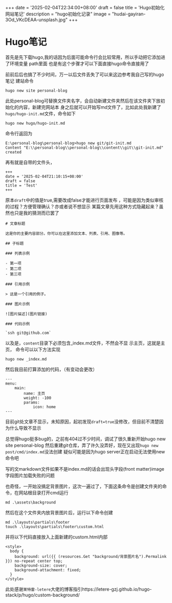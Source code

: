 +++
date = '2025-02-04T22:34:00+08:00'
draft = false
title = 'Hugo初始化网站笔记'
description = "hugo初始化记录"
image = "hudai-gayiran-3Od_VKcDEAA-unsplash.jpg"
+++

# Hugo笔记

首先是先下载hugo,我的话因为后面可能命令行会比较常用，所以手动把它添加进了环境变量 path里面
也是有这个步骤才可以下面直接hugo命令直接用了

前前后后也搞了不少时间，万一以后文件丢失了可以来这边参考我自己写的hugo笔记
建站命令

`hugo new site personal-blog`

此处personal-blog可替换文件夹名字，会自动新建文件夹然后在该文件夹下放初始化的内容，新建完网站本
身之后就可以开始写md文件了，比如此处我新建了`hugo/hugo-init.md`文件，命令如下

`hugo new hugo/hugo-init.md`

命令行返回为

```
E:\personal-blog\personal-blog>hugo new git/git-init.md
Content "E:\\personal-blog\\personal-blog\\content\\git\\git-init.md" created
```

再有就是自带的文件头，
```
+++
date = '2025-02-04T21:10:15+08:00'
draft = false
title = 'Test'
+++
```
原本`draft`中的值是true,需要改成false才能进行页面发布
，可能是因为类似审核的过程？方便管理确认？亦或者说不想显示
某篇文章先用这种方式隐藏起来？虽然也只是我的猜测而已罢了
```
# 文章标题

这是你的主要内容部分。你可以在这里添加文本、列表、引用、图像等。

## 子标题

### 列表示例

- 第一项
- 第二项
- 第三项

### 引用示例

> 这是一个引用的例子。

### 图片示例

![图片描述](图片链接)

### 代码示例

`ssh git@github.com`
```
以及是，`content`目录下必须包含_index.md文件，不然会不显
示主页，这就是主页， 命令可以以下方法实现

`hugo new _index.md`

然后我目前打算添加的代码，（有变动会更改）
```
---
menu:
    main:
        name: 主页
        weight: -100
        params:
            icon: home
---
```
目前git处文章不显示，未知原因，起初发现`draft=true`没修改，但目前不清楚因为什么导致不显示

总觉得hugo挺多bug的，之前有404过不少时间，调试了很久重新开始hugo new site personal-blog 
然后重建git仓库，弄了许久没弄好，现在又出现`hugo new post/cmd/index.md`没法创建
疑似可能是因为hugo server正在启动无法使用new命令吧

写的文markdown文件如果不是index.md的话会出现头字段(front matter)image字段图片加载失败的问题

也奇怪，一开始没搞定背景图片，这次一遍过了，下面这条命令是创建文件夹的命令，在网站根目录打开cmd运行

`md .\assets\background`

然后在这个文件夹内放背景图片后，运行以下命令创建

```
md .\layouts\partials\footer
touch .\layouts\partials\footer\custom.html
```
并将以下代码直接放入上面新建的custom.html内部
```
<style>
  body {
    background: url({{ (resources.Get "background/背景图片名").Permalink }}) no-repeat center top;
    background-size: cover;
    background-attachment: fixed;
  }
</style>
```

此处感谢`莱特雷-letere`大佬的博客指引https://letere-gzj.github.io/hugo-stack/p/hugo/custom-background/